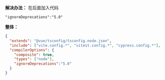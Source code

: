 **解决办法：**
在后面加入代码

`"ignoreDeprecations":"5.0"`

**整体：**
```json
{
  "extends": "@vue/tsconfig/tsconfig.node.json",
  "include": ["vite.config.*", "vitest.config.*", "cypress.config.*"],
  "compilerOptions": {
    "composite": true,
    "types": ["node"],
    "ignoreDeprecations":"5.0"
  }
}
```